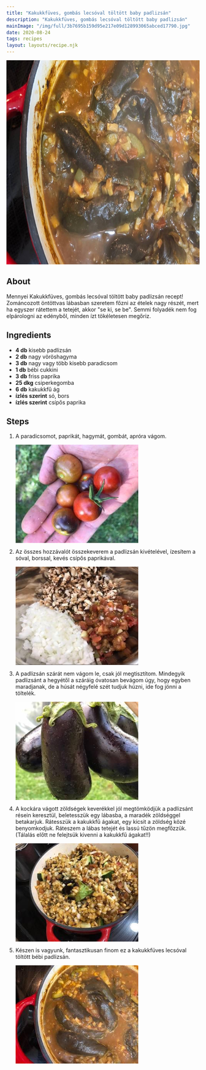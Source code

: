 ```yaml
---
title: "Kakukkfüves, gombás lecsóval töltött baby padlizsán"
description: "Kakukkfüves, gombás lecsóval töltött baby padlizsán"
mainImage: "/img/full/3b7695b159d95e217e09d128993065abced17790.jpg"
date: 2020-08-24
tags: recipes
layout: layouts/recipe.njk
---
```

                        
<p align="center"><a href="https://cookpad.com/hu/receptek/13391286-kakukkfuves-gombas-lecsoval-toltott-baby-padlizsan" rel="Recipe source page"><img width="751" height="532" src="/img/full/3b7695b159d95e217e09d128993065abced17790.jpg"/></a></p>

## About
Mennyei Kakukkfüves, gombás lecsóval töltött baby padlizsán recept! Zománcozott öntöttvas lábasban szeretem főzni az ételek nagy részét, mert ha egyszer rátettem a tetejét, akkor "se ki, se be". Semmi folyadék nem fog elpárologni az edényből, minden ízt tökéletesen megőriz.

>  

## Ingredients
* **4 db** kisebb padlizsán
* **2 db** nagy vöröshagyma
* **3 db** nagy vagy több kisebb paradicsom
* **1 db** bébi cukkini
* **3 db** friss paprika
* **25 dkg** csiperkegomba
* **6 db** kakukkfű ág
* **ízlés szerint** só, bors
* **ízlés szerint** csípős paprika

## Steps

1. A paradicsomot, paprikát, hagymát, gombát, apróra vágom.
 
    <p><img width="320" height="256" align="left" src="/img/full/05185d7562bea6433e8eec296c370c9e85030187.jpg"/></p><div style="clear: both"/>

2. Az összes hozzávalót összekeverem a padlizsán kivételével, ízesítem a sóval, borssal, kevés csípős paprikával.
 
    <p><img width="320" height="256" align="left" src="/img/full/3789ad1e02d5c0a42dc99be218517af42f020f31.jpg"/></p><div style="clear: both"/>

3. A padlizsán szárát nem vágom le, csak jól megtisztítom. Mindegyik padlizsánt a hegyétől a száráig óvatosan bevágom úgy, hogy egyben maradjanak, de a húsát négyfelé szét tudjuk húzni, ide fog jönni a töltelék.
 
    <p><img width="320" height="256" align="left" src="/img/full/901d89cb4a9f4227377352b4ea1d21c28c604179.jpg"/></p><div style="clear: both"/>

4. A kockára vágott zöldségek keverékkel jól megtömködjük a padlizsánt résein keresztül, beletesszük egy lábasba, a maradék zöldséggel betakarjuk. Rátesszük a kakukkfű ágakat, egy kicsit a zöldség közé benyomkodjuk. Ráteszem a lábas tetejét és lassú tűzön megfőzzük. (Tálalás előtt ne felejtsük kivenni a kakukkfű ágakat!!)
 
    <p><img width="320" height="256" align="left" src="/img/full/f6bd77813a38f838bcc9e32f77c3143dee083019.jpg"/></p><div style="clear: both"/>

5. Készen is vagyunk, fantasztikusan finom ez a kakukkfüves lecsóval töltött bébi padlizsán.
 
    <p><img width="320" height="256" align="left" src="/img/full/b8aeeb5f58da5957bab0bfa8cdce27f833b095d0.jpg"/></p><div style="clear: both"/>

